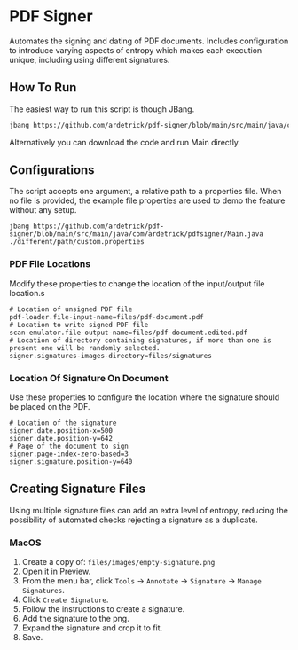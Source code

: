 # PDF Signer

Automates the signing and dating of PDF documents. Includes configuration to introduce
varying aspects of entropy which makes each execution unique, including using different
signatures.

## How To Run

The easiest way to run this script is though JBang.

```bash
jbang https://github.com/ardetrick/pdf-signer/blob/main/src/main/java/com/ardetrick/pdfsigner/Main.java
```

Alternatively you can download the code and run Main directly.

## Configurations

The script accepts one argument, a relative path to a properties file. When no file is provided, the example file properties
are used to demo the feature without any setup.

``
jbang https://github.com/ardetrick/pdf-signer/blob/main/src/main/java/com/ardetrick/pdfsigner/Main.java ./different/path/custom.properties
``

### PDF File Locations

Modify these properties to change the location of the input/output file location.s 

```properties
# Location of unsigned PDF file
pdf-loader.file-input-name=files/pdf-document.pdf
# Location to write signed PDF file
scan-emulator.file-output-name=files/pdf-document.edited.pdf
# Location of directory containing signatures, if more than one is present one will be randomly selected.
signer.signatures-images-directory=files/signatures
```

### Location Of Signature On Document

Use these properties to configure the location where the signature should be placed on the PDF.

```properties
# Location of the signature
signer.date.position-x=500
signer.date.position-y=642
# Page of the document to sign
signer.page-index-zero-based=3
signer.signature.position-y=640
```

## Creating Signature Files

Using multiple signature files can add an extra level of entropy, reducing the possibility of automated checks
rejecting a signature as a duplicate.

### MacOS

1. Create a copy of: `files/images/empty-signature.png`
2. Open it in Preview.
3. From the menu bar, click `Tools` -> `Annotate` -> `Signature` -> `Manage Signatures`.
4. Click `Create Signature`.
5. Follow the instructions to create a signature. 
6. Add the signature to the png.
7. Expand the signature and crop it to fit.
8. Save.

